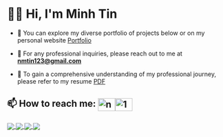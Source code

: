 <h1>
  👋🏻 Hi,  I'm Minh Tin
</h1>


- 💼 You can explore my diverse portfolio of projects below or on my personal website [Portfolio](https://nits302.github.io/portfolio)

- 📧 For any professional inquiries, please reach out to me at **nmtin123@gmail.com**

- 📑 To gain a comprehensive understanding of my professional journey, please refer to my resume [PDF]()


## 📫 How to reach me: <a href="https://nmtin123@gmail.com" target="blank"><img align="center" src="https://img.icons8.com/color/48/000000/gmail--v2.png" alt="nmtin123@gmail.com" height="30" width="40" /></a></a><a href="https://www.linkedin.com/in/nmtin0233/" target="blank"><img align="center" src="https://raw.githubusercontent.com/rahuldkjain/github-profile-readme-generator/master/src/images/icons/Social/linked-in-alt.svg" alt="1" height="30" width="40" /></a>



###  

<a href="https://github.com/nits302/DVD_Rental_Pipeline">
  <img align="center" src="https://github-readme-stats-sigma-five.vercel.app/api/pin/?username=nits302&repo=DVD_Rental_Pipeline&theme=radical" />
</a> 

<a href="https://github.com/nits302/Crypto_Real-Time_Data_Streaming">
  <img align="center" src="https://github-readme-stats-sigma-five.vercel.app/api/pin/?username=nits302&repo=Crypto_Real-Time_Data_Streaming&theme=radical" />
</a> 

<a href="https://github.com/nits302/Reddit_ETL_Pipilne">
  <img align="center" src="https://github-readme-stats-sigma-five.vercel.app/api/pin/?username=nits302&repo=Reddit_ETL_Pipilne&theme=radical" />
</a> 

<a href="https://github.com/nits302/Change_Data_Capture_Streaming">
  <img align="center" src="https://github-readme-stats-sigma-five.vercel.app/api/pin/?username=nits302&repo=Change_Data_Capture_Streaming&theme=radical" />
</a> 

